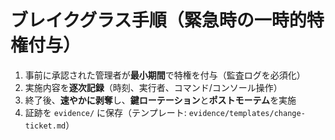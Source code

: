 # ブレイクグラス手順（緊急時の一時的特権付与）
1. 事前に承認された管理者が**最小期間**で特権を付与（監査ログを必須化）
2. 実施内容を**逐次記録**（時刻、実行者、コマンド/コンソール操作）
3. 終了後、**速やかに剥奪**し、**鍵ローテーション**と**ポストモーテム**を実施
4. 証跡を `evidence/` に保存（テンプレート: `evidence/templates/change-ticket.md`）
